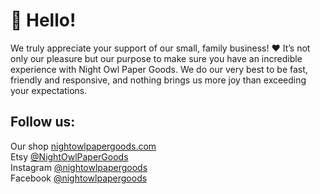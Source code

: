 # 👋 Hello!

We truly appreciate your support of our small, family business! ❤️ It’s not only our pleasure but our purpose to make sure you have an incredible experience with Night Owl Paper Goods. We do our very best to be fast, friendly and responsive, and nothing brings us more joy than exceeding your expectations.

## Follow us:

Our shop [nightowlpapergoods.com](https://nightowlpapergoods.com)<br>
Etsy [@NightOwlPaperGoods](https://www.etsy.com/shop/NightOwlPaperGoods)<br>
Instagram [@nightowlpapergoods](https://www.instagram.com/nightowlpapergoods/?hl=en)<br>
Facebook [@nightowlpapergoods](https://www.facebook.com/nightowlpapergoods/)
